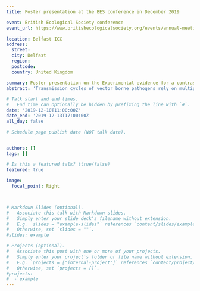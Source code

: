 ```yaml
---
title: Poster presentation at the BES conference in December 2019

event: British Ecological Society conference
event_url: https://www.britishecologicalsociety.org/events/annual-meeting-2019/

location: Belfast ICC 
address:
  street: 
  city: Belfast
  region: 
  postcode: 
  country: United Kingdom

summary: Poster presentation on the Experimental evidence for a contrasting effect of deer on ticks and tick-borne disease risk at the British Ecological Society conference in December 2019
abstract: 'Transmission cycles of vector borne pathogens rely on multiple hosts; competent species which maintain the pathogen and reproduction hosts which support vector populations. This is the case for Lyme disease (LD), a disease caused by *Borrelia burgdorferi* s.l and transmitted by ticks. In Scotland, small mammals are competent reservoirs and transmit *Borrelia afzelii* whereas deer are incompetent hosts, but support tick populations. However, the effect of high deer densities on small mammals and prevalence of *B. afzelii* remain unclear. To test this an experimental design was used and data on vegetation structure, tick density and rodent abundance was collected. Consistent with our predictions, high deer density was associated with shorter vegetation, higher tick numbers, fewer rodents and lower prevalence of *B. afzelii*. These preliminary results show how the density of non-competent hosts can modulate the prevalence of a vector-borne pathogen and are consistent with deer acting as dilution hosts. '

# Talk start and end times.
#   End time can optionally be hidden by prefixing the line with `#`.
date: '2019-12-10T11:00:00Z'
date_end: '2019-12-13T17:00:00Z'
all_day: false

# Schedule page publish date (NOT talk date).


authors: []
tags: []

# Is this a featured talk? (true/false)
featured: true

image:
  focal_point: Right



# Markdown Slides (optional).
#   Associate this talk with Markdown slides.
#   Simply enter your slide deck's filename without extension.
#   E.g. `slides = "example-slides"` references `content/slides/example-slides.md`.
#   Otherwise, set `slides = ""`.
#slides: example

# Projects (optional).
#   Associate this post with one or more of your projects.
#   Simply enter your project's folder or file name without extension.
#   E.g. `projects = ["internal-project"]` references `content/project/deep-learning/index.md`.
#   Otherwise, set `projects = []`.
#projects:
#  - example
---
```


